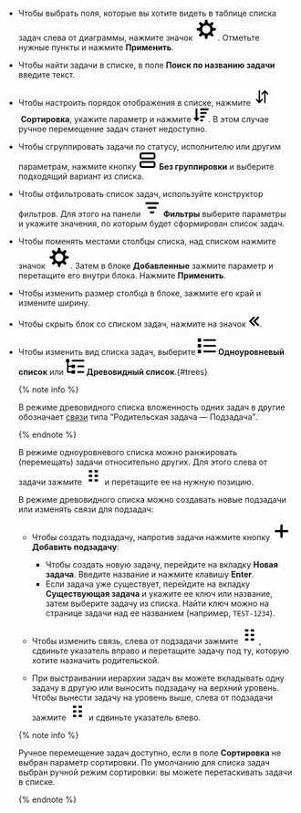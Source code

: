 * Чтобы выбрать поля, которые вы хотите видеть в таблице списка задач слева от диаграммы, нажмите значок ![](../../_assets/tracker/svg/settings-old.svg). Отметьте нужные пункты и нажмите **Применить**.

* Чтобы найти задачи в списке, в поле **Поиск по названию задачи** введите текст.

* Чтобы настроить порядок отображения в списке, нажмите ![](../../_assets/tracker/svg/sorting.svg)&nbsp;**Сортировка**, укажите параметр и нажмите ![](../../_assets/tracker/svg/new-first.svg). В этом случае ручное перемещение задач станет недоступно.

* Чтобы сгруппировать задачи по статусу, исполнителю или другим параметрам, нажмите кнопку ![](../../_assets/tracker/svg/group.svg)&nbsp;**Без группировки** и выберите подходящий вариант из списка.

* Чтобы отфильтровать список задач, используйте конструктор фильтров. Для этого на панели ![](../../_assets/tracker/svg/filter.svg)&nbsp;**Фильтры** выберите параметры и укажите значения, по которым будет сформирован список задач.

* Чтобы поменять местами столбцы списка, над списком нажмите значок ![](../../_assets/tracker/svg/settings-old.svg). Затем в блоке **Добавленные** зажмите параметр и перетащите его внутри блока. Нажмите **Применить**.

* Чтобы изменить размер столбца в блоке, зажмите его край и измените ширину.

* Чтобы скрыть блок со списком задач, нажмите на значок ![](../../_assets/tracker/svg/close-block.svg).

* Чтобы изменить вид списка задач, выберите ![](../../_assets/tracker/svg/flat-list.svg)&nbsp;**Одноуровневый список** или ![](../../_assets/tracker/svg/tree-list.svg)&nbsp;**Древовидный список**.{#trees}

     {% note info %}

     В режиме древовидного списка вложенность одних задач в другие обозначает [связи](../../tracker/user/links.md) типа <q>Родительская задача — Подзадача</q>.

     {% endnote %}

   В режиме одноуровневого списка можно ранжировать (перемещать) задачи относительно других. Для этого слева от задачи зажмите ![](../../_assets/tracker/svg/range.svg) и перетащите ее на нужную позицию.

   В режиме древовидного списка можно создавать новые подзадачи или изменять связи для подзадач:

   * Чтобы создать подзадачу, напротив задачи нажмите кнопку ![](../../_assets/tracker/svg/icon-add.svg) **Добавить подзадачу**:

      * Чтобы создать новую задачу, перейдите на вкладку **Новая задача**. Введите название и нажмите клавишу **Enter**.
      * Если задача уже существует, перейдите на вкладку **Существующая задача** и укажите ее ключ или название, затем выберите задачу из списка. Найти ключ можно на странице задачи над ее названием (например, `TEST-1234`).

   * Чтобы изменить связь, слева от подзадачи зажмите ![](../../_assets/tracker/svg/range.svg), сдвиньте указатель вправо и перетащите задачу под ту, которую хотите назначить родительской.

   * При выстраивании иерархии задач вы можете вкладывать одну задачу в другую или выносить подзадачу на верхний уровень. Чтобы вынести задачу на уровень выше, слева от подзадачи зажмите ![](../../_assets/tracker/svg/range.svg) и сдвиньте указатель влево.

   {% note info %}

   Ручное перемещение задач доступно, если в поле **Сортировка** не выбран параметр сортировки. По умолчанию для списка задач выбран ручной режим сортировки: вы можете перетаскивать задачи в списке. 

   {% endnote %}